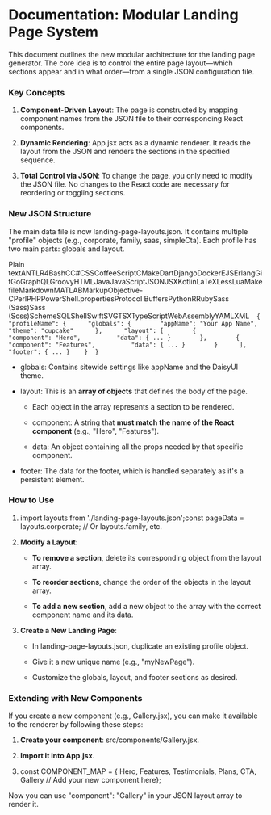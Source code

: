 Documentation: Modular Landing Page System
==========================================

This document outlines the new modular architecture for the landing page generator. The core idea is to control the entire page layout—which sections appear and in what order—from a single JSON configuration file.

### Key Concepts

1.  **Component-Driven Layout**: The page is constructed by mapping component names from the JSON file to their corresponding React components.
    
2.  **Dynamic Rendering**: App.jsx acts as a dynamic renderer. It reads the layout from the JSON and renders the sections in the specified sequence.
    
3.  **Total Control via JSON**: To change the page, you only need to modify the JSON file. No changes to the React code are necessary for reordering or toggling sections.
    

### New JSON Structure

The main data file is now landing-page-layouts.json. It contains multiple "profile" objects (e.g., corporate, family, saas, simpleCta). Each profile has two main parts: globals and layout.

Plain textANTLR4BashCC#CSSCoffeeScriptCMakeDartDjangoDockerEJSErlangGitGoGraphQLGroovyHTMLJavaJavaScriptJSONJSXKotlinLaTeXLessLuaMakefileMarkdownMATLABMarkupObjective-CPerlPHPPowerShell.propertiesProtocol BuffersPythonRRubySass (Sass)Sass (Scss)SchemeSQLShellSwiftSVGTSXTypeScriptWebAssemblyYAMLXML`   {    "profileName": {      "globals": {        "appName": "Your App Name",        "theme": "cupcake"      },      "layout": [        {          "component": "Hero",          "data": { ... }        },        {          "component": "Features",          "data": { ... }        }      ],      "footer": { ... }    }  }   `

*   globals: Contains sitewide settings like appName and the DaisyUI theme.
    
*   layout: This is an **array of objects** that defines the body of the page.
    
    *   Each object in the array represents a section to be rendered.
        
    *   component: A string that **must match the name of the React component** (e.g., "Hero", "Features").
        
    *   data: An object containing all the props needed by that specific component.
        
*   footer: The data for the footer, which is handled separately as it's a persistent element.
    

### How to Use

1.  import layouts from './landing-page-layouts.json';const pageData = layouts.corporate; // Or layouts.family, etc.
    
2.  **Modify a Layout**:
    
    *   **To remove a section**, delete its corresponding object from the layout array.
        
    *   **To reorder sections**, change the order of the objects in the layout array.
        
    *   **To add a new section**, add a new object to the array with the correct component name and its data.
        
3.  **Create a New Landing Page**:
    
    *   In landing-page-layouts.json, duplicate an existing profile object.
        
    *   Give it a new unique name (e.g., "myNewPage").
        
    *   Customize the globals, layout, and footer sections as desired.
        

### Extending with New Components

If you create a new component (e.g., Gallery.jsx), you can make it available to the renderer by following these steps:

1.  **Create your component**: src/components/Gallery.jsx.
    
2.  **Import it into App.jsx**.
    
3.  const COMPONENT\_MAP = { Hero, Features, Testimonials, Plans, CTA, Gallery // Add your new component here};
    

Now you can use "component": "Gallery" in your JSON layout array to render it.